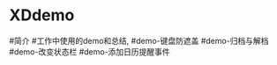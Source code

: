 # XDdemo
#简介
        #工作中使用的demo和总结,
        #demo-键盘防遮盖
        #demo-归档与解档
        #demo-改变状态栏
        #demo-添加日历提醒事件


